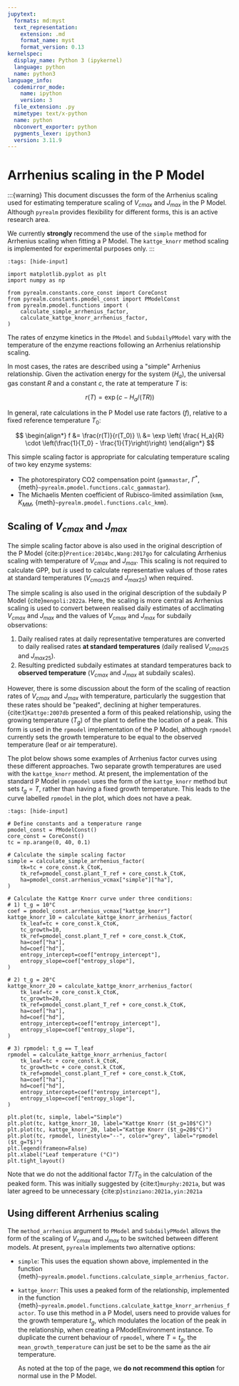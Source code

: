 ```yaml
---
jupytext:
  formats: md:myst
  text_representation:
    extension: .md
    format_name: myst
    format_version: 0.13
kernelspec:
  display_name: Python 3 (ipykernel)
  language: python
  name: python3
language_info:
  codemirror_mode:
    name: ipython
    version: 3
  file_extension: .py
  mimetype: text/x-python
  name: python
  nbconvert_exporter: python
  pygments_lexer: ipython3
  version: 3.11.9
---
```


# Arrhenius scaling in the P Model

:::{warning}
This document discusses the form of the Arrhenius scaling used for estimating
temperature scaling of $V_{cmax}$ and $J_{max}$ in the P Model. Although `pyrealm`
provides flexibility for different forms, this is an active research area.

We currently **strongly** recommend the use of the `simple` method for Arrhenius scaling
when fitting a P Model. The `kattge_knorr` method scaling is implemented for
experimental purposes only.
:::

```{code-cell} ipython3
:tags: [hide-input]

import matplotlib.pyplot as plt
import numpy as np

from pyrealm.constants.core_const import CoreConst
from pyrealm.constants.pmodel_const import PModelConst
from pyrealm.pmodel.functions import (
    calculate_simple_arrhenius_factor,
    calculate_kattge_knorr_arrhenius_factor,
)
```

The rates of enzyme kinetics in the `PModel` and `SubdailyPModel` vary with the
temperature of the enzyme reactions following an Arrhenius relationship scaling.

In most cases, the rates are described using a "simple" Arrhenius relationship. Given
the activation energy for the system ($H_a$), the universal gas constant $R$ and a
constant $c$, the rate at temperature $T$ is:

$$r(T) = \exp(c - H_a / (T R))$$

In general, rate calculations in the P Model use rate factors ($f$), relative to a fixed
reference temperature $T_0$:

$$
    \begin{align*}
        f &= \frac{r(T)}{r(T_0)} \\
          &= \exp \left( \frac{ H_a}{R} \cdot
                \left(\frac{1}{T_0} - \frac{1}{T}\right)\right)
    \end{align*}
$$

This simple scaling factor is appropriate for calculating temperature scaling of two key
enzyme systems:

* The photorespiratory CO2 compensation point (`gammastar`, $\Gamma^\ast$,
  {meth}`~pyrealm.pmodel.functions.calc_gammastar`).
* The Michaelis Menten coefficient of Rubisco-limited assimilation (`kmm`, $K_{MM}$,
  {meth}`~pyrealm.pmodel.functions.calc_kmm`).

## Scaling of $V_{cmax}$ and $J_{max}$

The simple scaling factor above is also used in the original description of the P Model
{cite:p}`Prentice:2014bc,Wang:2017go` for calculating Arrhenius scaling with temperature
of $V_{cmax}$ and $J_{max}$. This scaling is not required to calculate GPP, but *is*
used to calculate representative values of those rates at standard temperatures
($V_{cmax25}$ and $J_{max25}$) when required.

The simple scaling is also used in the original description of the subdaily P Model
{cite}`mengoli:2022a`. Here, the scaling is more central as Arrhenius scaling is used to
convert between realised daily estimates of acclimating $V_{cmax}$ and $J_{max}$ and the
values of $V_{cmax}$ and $J_{max}$ for subdaily observations:

1. Daily realised rates at daily representative temperatures are converted to daily
   realised rates **at standard temperatures** (daily realised $V_{cmax25}$ and
   $J_{max25}$).
2. Resulting predicted subdaily estimates at standard temperatures back to **observed
   temperature** ($V_{cmax}$ and $J_{max}$ at subdaily scales).

However, there is some discussion about the form of the scaling of reaction rates of
$V_{cmax}$ and $J_{max}$ with temperature, particularly the suggestion that these rates
should be "peaked", declining at higher temperatures. {cite:t}`Kattge:2007db` presented
a form of this peaked relationship, using the growing temperature ($T_g$) of the plant
to define the location of a peak. This form is used in the `rpmodel` implementation of
the P Model, although `rpmodel` currently sets the growth temperature to be equal to the
observed temperature (leaf or air temperature).

The plot below shows some examples of Arrhenius factor curves using these different
approaches. Two separate growth temperatures are used with the `kattge_knorr` method. At
present, the implementation of the standard P Model in `rpmodel` uses the form of the
`kattge_knorr` method but sets $t_g=T$, rather than having a fixed growth temperature.
This leads to the curve labelled `rpmodel` in the plot, which does not have a peak.

```{code-cell} ipython3
:tags: [hide-input]

# Define constants and a temperature range
pmodel_const = PModelConst()
core_const = CoreConst()
tc = np.arange(0, 40, 0.1)

# Calculate the simple scaling factor
simple = calculate_simple_arrhenius_factor(
    tk=tc + core_const.k_CtoK,
    tk_ref=pmodel_const.plant_T_ref + core_const.k_CtoK,
    ha=pmodel_const.arrhenius_vcmax["simple"]["ha"],
)

# Calculate the Kattge Knorr curve under three conditions:
# 1) t_g = 10°C
coef = pmodel_const.arrhenius_vcmax["kattge_knorr"]
kattge_knorr_10 = calculate_kattge_knorr_arrhenius_factor(
    tk_leaf=tc + core_const.k_CtoK,
    tc_growth=10,
    tk_ref=pmodel_const.plant_T_ref + core_const.k_CtoK,
    ha=coef["ha"],
    hd=coef["hd"],
    entropy_intercept=coef["entropy_intercept"],
    entropy_slope=coef["entropy_slope"],
)

# 2) t_g = 20°C
kattge_knorr_20 = calculate_kattge_knorr_arrhenius_factor(
    tk_leaf=tc + core_const.k_CtoK,
    tc_growth=20,
    tk_ref=pmodel_const.plant_T_ref + core_const.k_CtoK,
    ha=coef["ha"],
    hd=coef["hd"],
    entropy_intercept=coef["entropy_intercept"],
    entropy_slope=coef["entropy_slope"],
)

# 3) rpmodel: t_g == T_leaf
rpmodel = calculate_kattge_knorr_arrhenius_factor(
    tk_leaf=tc + core_const.k_CtoK,
    tc_growth=tc + core_const.k_CtoK,
    tk_ref=pmodel_const.plant_T_ref + core_const.k_CtoK,
    ha=coef["ha"],
    hd=coef["hd"],
    entropy_intercept=coef["entropy_intercept"],
    entropy_slope=coef["entropy_slope"],
)

plt.plot(tc, simple, label="Simple")
plt.plot(tc, kattge_knorr_10, label="Kattge Knorr ($t_g=10$°C)")
plt.plot(tc, kattge_knorr_20, label="Kattge Knorr ($t_g=20$°C)")
plt.plot(tc, rpmodel, linestyle="--", color="grey", label="rpmodel ($t_g=T$)")
plt.legend(frameon=False)
plt.xlabel("Leaf temperature (°C)")
plt.tight_layout()
```

Note that we do not the additional factor $T/T_0$ in the calculation of the peaked form.
This was initially suggested by {cite:t}`murphy:2021a`, but was later agreed to be
unnecessary {cite:p}`stinziano:2021a,yin:2021a`

## Using different Arrhenius scaling

The `method_arrhenius` argument to `PModel` and `SubdailyPModel` allows the form of the
scaling of $V_{cmax}$ and $J_{max}$ to be switched between different models. At present,
`pyrealm` implements two alternative options:

* `simple`: This uses the equation shown above, implemented in the function
  {meth}`~pyrealm.pmodel.functions.calculate_simple_arrhenius_factor`.
* `kattge_knorr`: This uses a peaked form of the relationship, implemented in the
  function {meth}`~pyrealm.pmodel.functions.calculate_kattge_knorr_arrhenius_factor`. To
  use this method in a P Model, users need to provide values for the growth temperature
  $t_g$, which modulates the location of the peak in the relationship, when creating a
  PModelEnvironment instance. To duplicate the current behaviour of `rpmodel`, where
  $T=t_g$, the `mean_growth_temperature` can just be set to be the same as the
  air temperature.

  As noted at the top of the page, we **do not recommend this option** for normal use in
  the P Model.
